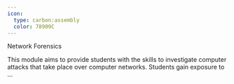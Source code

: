 ```yaml
---
icon:
  type: carbon:assembly
  color: 78909C
---
```

Network Forensics

This module aims to provide students with the skills to investigate computer attacks that take place over computer networks. Students gain exposure to ... 
